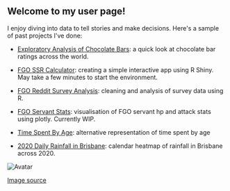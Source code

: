 ## Welcome to my user page!

I enjoy diving into data to tell stories and make decisions. Here's a sample of past projects I've done:

- [Exploratory Analysis of Chocolate Bars](https://www.kaggle.com/wtbyte/exploratory-analysis-of-chocolate-bars): a quick look at chocolate bar ratings across the world.

- [FGO SSR Calculator](https://wtbyte.shinyapps.io/FGO_SSR_Summon_Calculator/): creating a simple interactive app using R Shiny. May take a few minutes to start the environment.

- [FGO Reddit Survey Analysis](https://wtbyte.github.io/Survey_Results_v3.html): cleaning and analysis of survey data using R.

- [FGO Servant Stats](https://wtbyte.github.io/fgo_servant_stats.html): visualisation of FGO servant hp and attack stats using plotly. Currently WIP.

- [Time Spent By Age](https://wtbyte.github.io/time_spent_by_age.html): alternative representation of time spent by age

- [2020 Daily Rainfall in Brisbane](https://wtbyte.github.io/daily-2020-rainfall.html): calendar heatmap of rainfall in Brisbane across 2020.

![Avatar](https://avatars.githubusercontent.com/u/23630294?v=4?s=400)

[Image source](https://www.pixiv.net/en/artworks/4656281)
